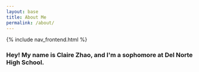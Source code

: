 ```yaml
---
layout: base
title: About Me
permalink: /about/
---
```


{% include nav_frontend.html %}

### Hey! My name is Claire Zhao, and I'm a sophomore at Del Norte High School.